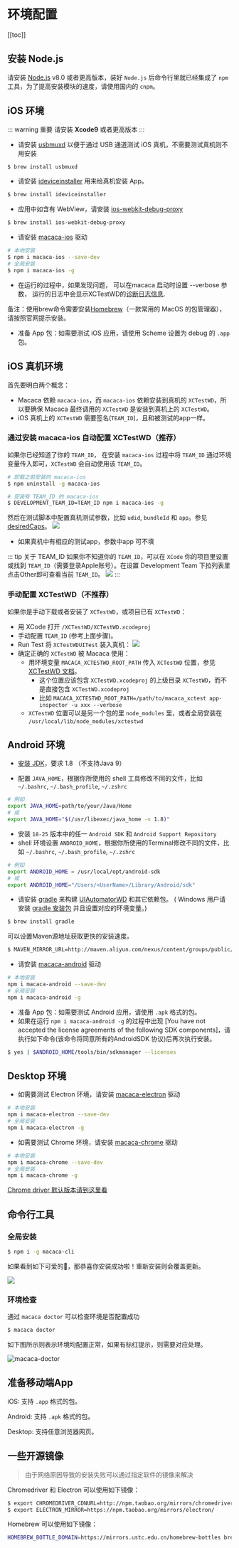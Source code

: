 # 环境配置

[[toc]]

## 安装 Node.js

请安装 [Node.js](https://nodejs.org/) v8.0 或者更高版本，装好 `Node.js` 后命令行里就已经集成了 `npm` 工具，为了提高安装模块的速度，请使用国内的 `cnpm`。

## iOS 环境


::: warning 重要
请安装 **Xcode9** 或者更高版本
:::

- 请安装 [usbmuxd](//github.com/libimobiledevice/usbmuxd) 以便于通过 USB 通道测试 iOS 真机，不需要测试真机则不用安装

```bash
$ brew install usbmuxd
```

- 请安装 [ideviceinstaller](//github.com/libimobiledevice/ideviceinstaller) 用来给真机安装 App。

```bash
$ brew install ideviceinstaller
```

- 应用中如含有 WebView，请安装 [ios-webkit-debug-proxy](//github.com/google/ios-webkit-debug-proxy)

```bash
$ brew install ios-webkit-debug-proxy
```

- 请安装 [macaca-ios](https://github.com/macacajs/macaca-ios) 驱动

```bash
# 本地安装
$ npm i macaca-ios --save-dev
# 全局安装
$ npm i macaca-ios -g
```

- 在运行的过程中，如果发现问题， 可以在macaca 启动时设置 --verbose 参数， 运行的日志中会显示XCTestWD的[诊断日志信息](//github.com/macacajs/XCTestWD/blob/master/README.md#43-debug-info).

备注：使用brew命令需要安装[Homebrew](http://brew.sh/index_zh-cn.html)（一款常用的 MacOS 的包管理器），请按照官网提示安装。

* 准备 App 包：如需要测试 iOS 应用，请使用 Scheme 设置为 debug 的 `.app` 包。

## iOS 真机环境

首先要明白两个概念：
* Macaca 依赖 `macaca-ios`，而 `macaca-ios` 依赖安装到真机的 `XCTestWD`，所以要确保 Macaca 最终调用的 `XCTestWD` 是安装到真机上的 `XCTestWD`。
* iOS 真机上的 `XCTestWD` 需要签名(`TEAM_ID`)，且和被测试的app一样。

### 通过安装 macaca-ios 自动配置 XCTestWD（推荐）
如果你已经知道了你的 `TEAM_ID`， 在安装 `macaca-ios` 过程中将 `TEAM_ID` 通过环境变量传入即可，`XCTestWD` 会自动使用该 `TEAM_ID`。

```bash
# 卸载之前安装的 macaca-ios
$ npm uninstall -g macaca-ios

# 安装有 TEAM_ID 的 macaca-ios
$ DEVELOPMENT_TEAM_ID=TEAM_ID npm i macaca-ios -g
```

然后在测试脚本中配置真机测试参数，比如 `udid`, `bundleId` 和 `app`。参见 [desiredCaps](https://macacajs.github.io/guide/helpful-settings.html#desired-capabilities)。
![](/assets/88fe9010ly1g1cro765ovj20va0mgtc3.jpg)
* 如果真机中有相应的测试app，参数中app 可不填

::: tip 关于 TEAM_ID
如果你不知道你的 `TEAM_ID`，可以在 `XCode` 你的项目里设置或找到 `TEAM_ID`（需要登录Apple账号）。在设置 Development Team 下拉列表里点击Other即可查看当前 `TEAM_ID`。
![](/assets/6d308bd9gy1fg7cnt9hf6j20t70h7782.jpg)
:::

### 手动配置 XCTestWD（不推荐）
如果你是手动下载或者安装了 `XCTestWD`，或项目已有 `XCTestWD`：
* 用 XCode 打开 `/XCTestWD/XCTestWD.xcodeproj`
* 手动配置 `TEAM_ID` (参考上面步骤)。
* Run Test 将 `XCTestWDUITest` 装入真机：
![](/assets/88fe9010ly1g1cro3j4ugj20ya0jc78m.jpg)
* 确定正确的 `XCTestWD` 被 Macaca 使用：
  * 用环境变量 `MACACA_XCTESTWD_ROOT_PATH` 传入 `XCTestWD` 位置，参见[XCTestWD 文档](https://github.com/macacajs/XCTestWD#44)。
    * 这个位置应该包含 `XCTestWD.xcodeproj` 的上级目录 `XCTestWD`，而不是直接包含 `XCTestWD.xcodeproj`
    * 比如 `MACACA_XCTESTWD_ROOT_PATH=/path/to/macaca_xctest app-inspector -u xxx --verbose`
  * `XCTestWD` 位置可以是另一个包的里 `node_modules` 里，或者全局安装在 `/usr/local/lib/node_modules/xctestwd`

## Android 环境

- [安装 JDK](http://www.oracle.com/technetwork/java/javase/downloads/jdk8-downloads-2133151.html)，要求 1.8 （不支持Java 9）

- 配置 `JAVA_HOME`，根据你所使用的 shell 工具修改不同的文件，比如 `~/.bashrc`, `~/.bash_profile`, `~/.zshrc`

```bash
# 例如
export JAVA_HOME=path/to/your/Java/Home
# 或
export JAVA_HOME="$(/usr/libexec/java_home -v 1.8)"
```

- 安装 `18-25` 版本中的任一 `Android SDK` 和 `Android Support Repository`
- shell 环境设置 `ANDROID_HOME`，根据你所使用的Terminal修改不同的文件，比如 `~/.bashrc`, `~/.bash_profile`, `~/.zshrc`

```bash
# 例如
export ANDROID_HOME = /usr/local/opt/android-sdk
# 或
export ANDROID_HOME="/Users/<UserName>/Library/Android/sdk"
```

- 请安装 [gradle](https://gradle.org) 来构建 [UIAutomatorWD](//github.com/macacajs/UIAutomatorWD) 和其它依赖包。 ( Windows 用户请安装 [gradle 安装包](https://gradle.org/releases/) 并且设置对应的环境变量。)

```bash
$ brew install gradle
```

可以设置Maven源地址获取更快的安装速度。

```bash
$ MAVEN_MIRROR_URL=http://maven.aliyun.com/nexus/content/groups/public/ npm i macaca-android -g
```

- 请安装 [macaca-android](https://github.com/macacajs/macaca-android) 驱动

```bash
# 本地安装
npm i macaca-android --save-dev
# 全局安装
npm i macaca-android -g
```

* 准备 App 包：如需要测试 Android 应用，请使用 `.apk` 格式的包。
* 如果在运行 `npm i macaca-android -g` 的过程中出现 [You have not accepted the license agreements of the following SDK components]，请执行如下命令(该命令将同意所有的AndroidSDK 协议)后再次执行安装。

```bash
$ yes | $ANDROID_HOME/tools/bin/sdkmanager --licenses
```

## Desktop 环境

- 如需要测试 Electron 环境，请安装 [macaca-electron](https://github.com/macacajs/macaca-electron) 驱动

```bash
# 本地安装
npm i macaca-electron --save-dev
# 全局安装
npm i macaca-electron -g
```

- 如需要测试 Chrome 环境，请安装 [macaca-chrome](https://github.com/macacajs/macaca-chrome) 驱动

```bash
# 本地安装
npm i macaca-chrome --save-dev
# 全局安装
npm i macaca-chrome -g
```

[Chrome driver 默认版本请到这里看](https://github.com/macacajs/macaca-chromedriver/blob/master/package.json#L43)

## 命令行工具

### 全局安装

```bash
$ npm i -g macaca-cli
```

如果看到如下可爱的🐒，那恭喜你安装成功啦！重新安装则会覆盖更新。

![](/assets/6d308bd9gw1faie2w55hnj20rs0ov4fu.jpg)

### 环境检查

通过 `macaca doctor` 可以检查环境是否配置成功

```bash
$ macaca doctor
```

如下图所示则表示环境均配置正常，如果有标红提示，则需要对应处理。

![macaca-doctor](/assets/6b65a607jw1fa3cqjexk2j21c20padqa.jpg)

## 准备移动端App

iOS: 支持 `.app` 格式的包。

Android: 支持 `.apk` 格式的包。

Desktop: 支持任意浏览器网页。

## 一些开源镜像

> 由于网络原因导致的安装失败可以通过指定软件的镜像来解决

Chromedriver 和 Electron 可以使用如下镜像：

```bash
$ export CHROMEDRIVER_CDNURL=http://npm.taobao.org/mirrors/chromedriver/
$ export ELECTRON_MIRROR=https://npm.taobao.org/mirrors/electron/
```

Homebrew 可以使用如下镜像：

```bash
HOMEBREW_BOTTLE_DOMAIN=https://mirrors.ustc.edu.cn/homebrew-bottles brew install ios-webkit-debug-proxy
```
